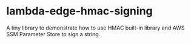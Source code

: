 # lambda-edge-hmac-signing
A tiny library to demonstrate how to use HMAC built-in library and AWS SSM Parameter Store to sign a string.
